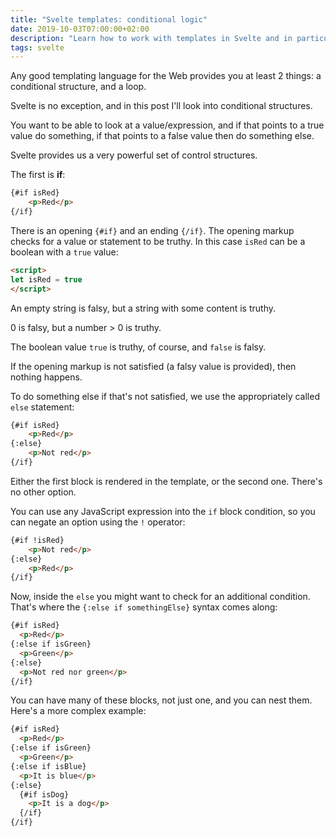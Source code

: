 ```yaml
---
title: "Svelte templates: conditional logic"
date: 2019-10-03T07:00:00+02:00
description: "Learn how to work with templates in Svelte and in particular how to use conditionals"
tags: svelte
---
```


Any good templating language for the Web provides you at least 2 things: a conditional structure, and a loop.

Svelte is no exception, and in this post I'll look into conditional structures.

You want to be able to look at a value/expression, and if that points to a true value do something, if that points to a false value then do something else.

Svelte provides us a very powerful set of control structures.

The first is **if**:

```html
{#if isRed}
	<p>Red</p>
{/if}
```

There is an opening `{#if}` and an ending `{/if}`. The opening markup checks for a value or statement to be truthy. In this case `isRed` can be a boolean with a `true` value:

```html
<script>
let isRed = true
</script>
```

An empty string is falsy, but a string with some content is truthy.

0 is falsy, but a number > 0 is truthy.

The boolean value `true` is truthy, of course, and `false` is falsy.

If the opening markup is not satisfied (a falsy value is provided), then nothing happens.

To do something else if that's not satisfied, we use the appropriately called `else` statement:

```html
{#if isRed}
	<p>Red</p>
{:else}
	<p>Not red</p>
{/if}
```

Either the first block is rendered in the template, or the second one. There's no other option.

You can use any JavaScript expression into the `if` block condition, so you can negate an option using the `!` operator:

```html
{#if !isRed}
	<p>Not red</p>
{:else}
	<p>Red</p>
{/if}
```

Now, inside the `else` you might want to check for an additional condition. That's where the `{:else if somethingElse}` syntax comes along:

```html
{#if isRed}
  <p>Red</p>
{:else if isGreen}
  <p>Green</p>
{:else}
  <p>Not red nor green</p>
{/if}
```

You can have many of these blocks, not just one, and you can nest them. Here's a more complex example:

```html
{#if isRed}
  <p>Red</p>
{:else if isGreen}
  <p>Green</p>
{:else if isBlue}
  <p>It is blue</p>
{:else}
  {#if isDog}
    <p>It is a dog</p>
  {/if}
{/if}
```
